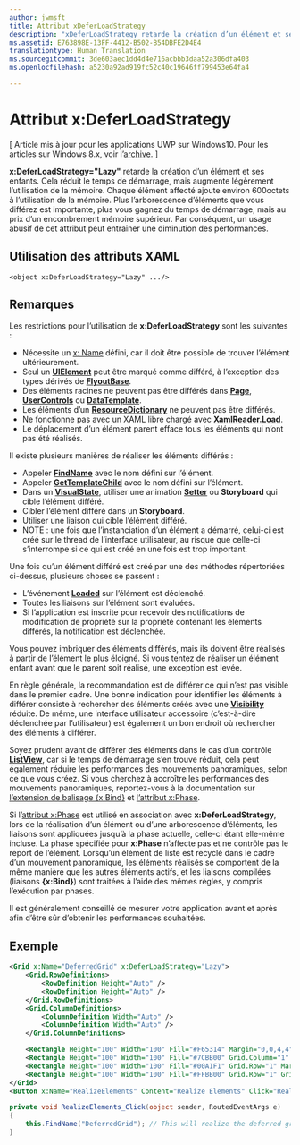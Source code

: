 ```yaml
---
author: jwmsft
title: Attribut xDeferLoadStrategy
description: "xDeferLoadStrategy retarde la création d’un élément et ses enfants. Cela réduit le temps de démarrage, mais augmente légèrement l’utilisation de la mémoire. Chaque élément affecté ajoute environ 600 octets à l’utilisation de la mémoire."
ms.assetid: E763898E-13FF-4412-B502-B54DBFE2D4E4
translationtype: Human Translation
ms.sourcegitcommit: 3de603aec1dd4d4e716acbbb3daa52a306dfa403
ms.openlocfilehash: a5230a92ad919fc52c40c19646ff799453e64fa4

---
```


# Attribut x&#58;DeferLoadStrategy

\[ Article mis à jour pour les applications UWP sur Windows10. Pour les articles sur Windows 8.x, voir l’[archive](http://go.microsoft.com/fwlink/p/?linkid=619132). \]

**x:DeferLoadStrategy="Lazy"** retarde la création d’un élément et ses enfants. Cela réduit le temps de démarrage, mais augmente légèrement l’utilisation de la mémoire. Chaque élément affecté ajoute environ 600octets à l’utilisation de la mémoire. Plus l’arborescence d’éléments que vous différez est importante, plus vous gagnez du temps de démarrage, mais au prix d’un encombrement mémoire supérieur. Par conséquent, un usage abusif de cet attribut peut entraîner une diminution des performances.

## Utilisation des attributs XAML

``` syntax
<object x:DeferLoadStrategy="Lazy" .../>
```

## Remarques

Les restrictions pour l’utilisation de **x:DeferLoadStrategy** sont les suivantes :

-   Nécessite un [x: Name](x-name-attribute.md) défini, car il doit être possible de trouver l’élément ultérieurement.
-   Seul un [**UIElement**](https://msdn.microsoft.com/library/windows/apps/br208911) peut être marqué comme différé, à l’exception des types dérivés de [**FlyoutBase**](https://msdn.microsoft.com/library/windows/apps/dn279249).
-   Des éléments racines ne peuvent pas être différés dans [**Page**](https://msdn.microsoft.com/library/windows/apps/windows.ui.xaml.controls.page), [**UserControls**](https://msdn.microsoft.com/library/windows/apps/windows.ui.xaml.controls.usercontrol) ou [**DataTemplate**](https://msdn.microsoft.com/library/windows/apps/br242348).
-   Les éléments d’un [**ResourceDictionary**](https://msdn.microsoft.com/library/windows/apps/br208794) ne peuvent pas être différés.
-   Ne fonctionne pas avec un XAML libre chargé avec [**XamlReader.Load**](https://msdn.microsoft.com/library/windows/apps/br228048).
-   Le déplacement d’un élément parent efface tous les éléments qui n’ont pas été réalisés.

Il existe plusieurs manières de réaliser les éléments différés :

-   Appeler [**FindName**](https://msdn.microsoft.com/library/windows/apps/br208715) avec le nom défini sur l’élément.
-   Appeler [**GetTemplateChild**](https://msdn.microsoft.com/library/windows/apps/br209416) avec le nom défini sur l’élément.
-   Dans un [**VisualState**](https://msdn.microsoft.com/library/windows/apps/br209007), utiliser une animation [**Setter**](https://msdn.microsoft.com/library/windows/apps/br208817) ou **Storyboard** qui cible l’élément différé.
-   Cibler l’élément différé dans un **Storyboard**.
-   Utiliser une liaison qui cible l’élément différé.
-   NOTE : une fois que l’instanciation d’un élément a démarré, celui-ci est créé sur le thread de l’interface utilisateur, au risque que celle-ci s’interrompe si ce qui est créé en une fois est trop important.

Une fois qu’un élément différé est créé par une des méthodes répertoriées ci-dessus, plusieurs choses se passent :

-   L’événement [**Loaded**](https://msdn.microsoft.com/library/windows/apps/br208723) sur l’élément est déclenché.
-   Toutes les liaisons sur l’élément sont évaluées.
-   Si l’application est inscrite pour recevoir des notifications de modification de propriété sur la propriété contenant les éléments différés, la notification est déclenchée.

Vous pouvez imbriquer des éléments différés, mais ils doivent être réalisés à partir de l’élément le plus éloigné.  Si vous tentez de réaliser un élément enfant avant que le parent soit réalisé, une exception est levée.

En règle générale, la recommandation est de différer ce qui n’est pas visible dans le premier cadre.  Une bonne indication pour identifier les éléments à différer consiste à rechercher des éléments créés avec une [**Visibility**](https://msdn.microsoft.com/library/windows/apps/br208992) réduite.  De même, une interface utilisateur accessoire (c’est-à-dire déclenchée par l’utilisateur) est également un bon endroit où rechercher des éléments à différer.  

Soyez prudent avant de différer des éléments dans le cas d’un contrôle [**ListView**](https://msdn.microsoft.com/library/windows/apps/br242878), car si le temps de démarrage s’en trouve réduit, cela peut également réduire les performances des mouvements panoramiques, selon ce que vous créez.  Si vous cherchez à accroître les performances des mouvements panoramiques, reportez-vous à la documentation sur [l’extension de balisage {x:Bind}](x-bind-markup-extension.md) et [l’attribut x:Phase](x-phase-attribute.md).

Si l’[attribut x:Phase](x-phase-attribute.md) est utilisé en association avec **x:DeferLoadStrategy**, lors de la réalisation d’un élément ou d’une arborescence d’éléments, les liaisons sont appliquées jusqu’à la phase actuelle, celle-ci étant elle-même incluse. La phase spécifiée pour **x:Phase** n’affecte pas et ne contrôle pas le report de l’élément. Lorsqu’un élément de liste est recyclé dans le cadre d’un mouvement panoramique, les éléments réalisés se comportent de la même manière que les autres éléments actifs, et les liaisons compilées (liaisons **{x:Bind}**) sont traitées à l’aide des mêmes règles, y compris l’exécution par phases.

Il est généralement conseillé de mesurer votre application avant et après afin d’être sûr d’obtenir les performances souhaitées.

## Exemple

```xml
<Grid x:Name="DeferredGrid" x:DeferLoadStrategy="Lazy">
    <Grid.RowDefinitions>
        <RowDefinition Height="Auto" />
        <RowDefinition Height="Auto" />
    </Grid.RowDefinitions>
    <Grid.ColumnDefinitions>
        <ColumnDefinition Width="Auto" />
        <ColumnDefinition Width="Auto" />
    </Grid.ColumnDefinitions>

    <Rectangle Height="100" Width="100" Fill="#F65314" Margin="0,0,4,4" />
    <Rectangle Height="100" Width="100" Fill="#7CBB00" Grid.Column="1" Margin="4,0,0,4" />
    <Rectangle Height="100" Width="100" Fill="#00A1F1" Grid.Row="1" Margin="0,4,4,0" />
    <Rectangle Height="100" Width="100" Fill="#FFBB00" Grid.Row="1" Grid.Column="1" Margin="4,4,0,0" />
</Grid>
<Button x:Name="RealizeElements" Content="Realize Elements" Click="RealizeElements_Click"/>
```

```csharp
private void RealizeElements_Click(object sender, RoutedEventArgs e)
{
    this.FindName("DeferredGrid"); // This will realize the deferred grid
}
```




<!--HONumber=Jul16_HO2-->


